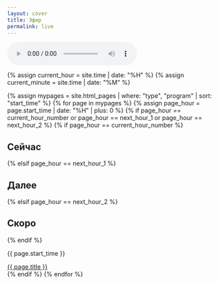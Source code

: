 ```yaml
---
layout: cover
title: Эфир
permalink: live
---
```


<!-- Основной градиентный фон -->
<div class="gradient"></div>

<!-- Аудиоплеер, скрытый по умолчанию -->
<audio id="audioPlayer" controls></audio>

<!-- Секция для отображения карточек программ -->
<div id="programsContainer" class="programs-grid">
  <!-- Получаем текущий час -->
  {% assign current_hour = site.time | date: "%H" %}
  {% assign current_minute = site.time | date: "%M" %}

  <!-- Остальной код остаётся без изменений... -->
  {% assign mypages = site.html_pages | where: "type", "program" | sort: "start_time" %}
  {% for page in mypages %}
    {% assign page_hour = page.start_time | date: "%H" | plus: 0 %}
    {% if page_hour == current_hour_number or page_hour == next_hour_1 or page_hour == next_hour_2 %}
      <!-- Определяем текст: "Сейчас", "Далее", "Скоро" -->
      {% if page_hour == current_hour_number %}
        <h2 class="blinking-text">Сейчас</h2>
      {% elsif page_hour == next_hour_1 %}
        <h2>Далее</h2>
      {% elsif page_hour == next_hour_2 %}
        <h2>Скоро</h2>
      {% endif %}
      <!-- Карточка программы -->
      <div class="program-card">
        <p class="program_time">{{ page.start_time }}</p>
        <a href="{{ site.baseurl }}{{ page.permalink }}">{{ page.title }}</a>
      </div>
    {% endif %}
  {% endfor %}
</div>

<!-- Скрипт для запуска аудиоплеера по клику на окно -->
<script>
  document.addEventListener('click', function() {
    const audioPlayer = document.getElementById('audioPlayer');
    const currentMinute = new Date().getMinutes();

    // Получаем путь к аудиофайлу из front matter текущей страницы
    const audioFile = '{{ page.audio_file }}'; // Убедитесь, что этот ключ доступен в front matter

    // Устанавливаем источник аудиоплеера
    audioPlayer.src = audioFile + '?start=' + currentMinute; // Пример с параметром старта, если нужно

    // Запускаем аудиоплеер
    audioPlayer.play();
  });
</script>
